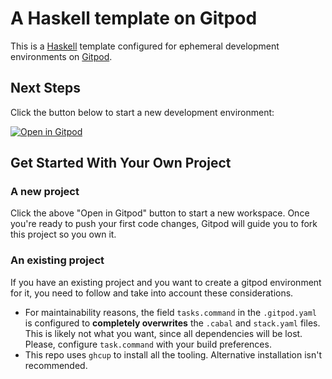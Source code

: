 # A Haskell template on Gitpod

This is a [Haskell](https://haskell.org/) template configured for ephemeral development environments on [Gitpod](https://www.gitpod.io/).

## Next Steps

Click the button below to start a new development environment:

[![Open in Gitpod](https://gitpod.io/button/open-in-gitpod.svg)](https://gitpod.io/#https://github.com/balazs-endresz/msets)

## Get Started With Your Own Project

### A new project

Click the above "Open in Gitpod" button to start a new workspace. Once you're ready to push your first code changes, Gitpod will guide you to fork this project so you own it.

### An existing project

If you have an existing project and you want to create a gitpod environment for it, you need to follow and take into account these considerations.

- For maintainability reasons, the field `tasks.command` in the `.gitpod.yaml` is configured to **completely overwrites** the `.cabal` and `stack.yaml` files. This is likely not what you want, since all dependencies will be lost. Please, configure `task.command` with your build preferences.
- This repo uses `ghcup` to install all the tooling. Alternative installation isn't recommended.
